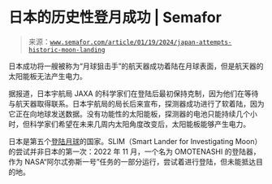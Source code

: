 <!--yml

category: 未分类

date: 2024-05-27 14:55:55

-->

# 日本的历史性登月成功 | Semafor

> 来源：[`www.semafor.com/article/01/19/2024/japan-attempts-historic-moon-landing`](https://www.semafor.com/article/01/19/2024/japan-attempts-historic-moon-landing)

日本成功将一艘被称为“月球狙击手”的航天器成功着陆在月球表面，但是航天器的太阳能板无法产生电力。

据报道，日本宇航局 JAXA 的科学家们在登陆后最初保持克制，因为他们在等待与航天器取得联系。日本宇航局的局长后来宣布，探测器成功进行了软着陆，因为它正在向地球发送数据。没有功能性的太阳能板，探测器的电池只能持续几个小时，但科学家们希望在未来几周内太阳角度改变后，太阳能板能够产生电力。

日本是第五个[登陆月球](https://www.space.com/japan-first-moon-landing-slim-webcast)的国家。SLIM（Smart Lander for Investigating Moon）的尝试并非日本的第一次：2022 年 11 月，一个名为 OMOTENASHI 的登陆器，作为 NASA“阿尔忒弥斯一号”任务的一部分运行，尝试着进行登陆，但未能抵达目的地。
